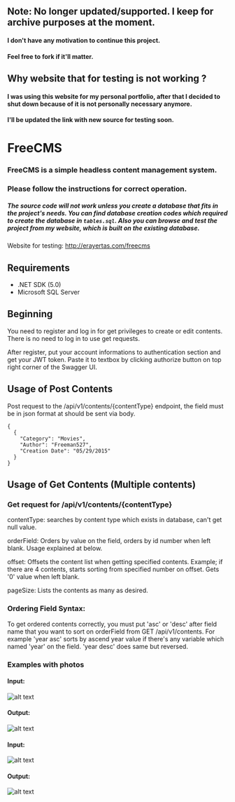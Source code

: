 ## Note: No longer updated/supported. I keep for archive purposes at the moment.

#### I don't have any motivation to continue this project. 
#### Feel free to fork if it'll matter.

## Why website that for testing is not working ?
#### I was using this website for my personal portfolio, after that I decided to shut down because of it is not personally necessary anymore.
#### I'll be updated the link with new source for testing soon.

# FreeCMS

### FreeCMS is a simple headless content management system. 
### Please follow the instructions for correct operation.

##### The source code will not work unless you create a database that fits in the project's needs. You can find database creation codes which required to create the database in `tables.sql`. Also you can browse and test the project from my website, which is built on the existing database.

Website for testing: http://erayertas.com/freecms

## Requirements
* .NET SDK (5.0)
* Microsoft SQL Server

## Beginning
You need to register and log in for get privileges to create or edit contents. There is no need to log in to use get requests.

After register, put your account informations to authentication section and get your JWT token. Paste it to textbox by clicking authorize button on top right corner of the Swagger UI.

## Usage of Post Contents
Post request to the /api/v1/contents/{contentType} endpoint, the field must be in json format at should be sent via body.
```
{
  {
    "Category": "Movies",
    "Author": "Freeman527",
    "Creation Date": "05/29/2015"
  }
}
```

## Usage of Get Contents (Multiple contents)
### Get request for /api/v1/contents/{contentType}

contentType: searches by content type which exists in database, can't get null value.

orderField: Orders by value on the field, orders by id number when left blank. Usage explained at below. 

offset: Offsets the content list when getting specified contents. Example; if there are 4 contents, starts sorting from specified number on offset. Gets '0' value when left blank.

pageSize: Lists the contents as many as desired.

### Ordering Field Syntax:
To get ordered contents correctly, you must put 'asc' or 'desc' after field name that you want to sort on orderField from GET /api/v1/contents. For example 'year asc' sorts by ascend year value if there's any variable which named 'year' on the field. 'year desc' does same but reversed.

### Examples with photos
#### Input:
![alt text](https://i.ibb.co/72sPRHF/Screen-Shot-2021-11-08-at-9-31-14-AM.png)

#### Output:
![alt text](https://i.ibb.co/87FgVDt/Screen-Shot-2021-11-08-at-9-25-40-AM.png)

#### Input:
![alt text](https://i.ibb.co/D559846/Screen-Shot-2021-11-08-at-9-31-01-AM.png)

#### Output:
![alt text](https://i.ibb.co/9WZS9NP/Screen-Shot-2021-11-08-at-9-27-59-AM.png)
